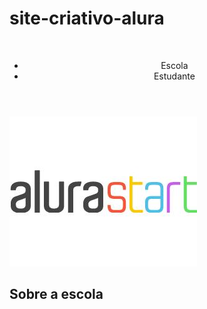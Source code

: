 # site-criativo-alura
<header>
    <img src="" alt="">
    <ul>
        <li>Escola</li>
        <li>Estudante</li>
    </ul>
</header>
<img src="-alura-start. logo.png" alt="logo da alura start">
<section class="escola">
    <div class="escola-div-conteudo">
        <h2 class="escola-titulo">Sobre a escola</h2>
    </div>
</section>
